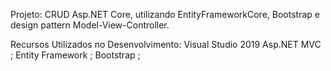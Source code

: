 Projeto: CRUD Asp.NET Core, utilizando EntityFrameworkCore, Bootstrap e design pattern Model-View-Controller.

Recursos Utilizados no Desenvolvimento:
Visual Studio 2019
Asp.NET MVC ;
Entity Framework ;
Bootstrap ;
